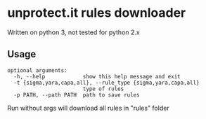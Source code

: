 # unprotect.it rules downloader

Written on python 3, not tested for python 2.x

## Usage
```shell
optional arguments:
  -h, --help            show this help message and exit
  -t {sigma,yara,capa,all}, --rule_type {sigma,yara,capa,all}
                        type of rules
  -p PATH, --path PATH  path to save rules

```

Run without args will download all rules in "rules" folder